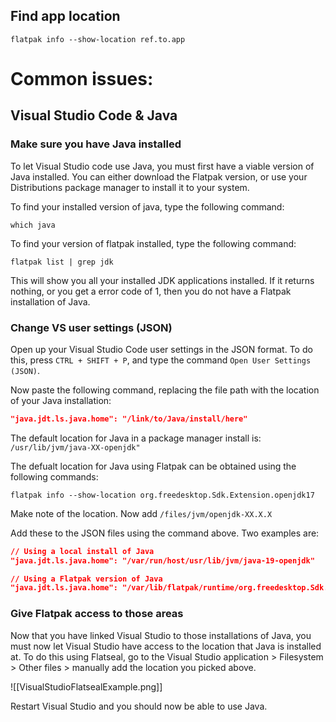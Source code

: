 

## Find app location
```Shell
flatpak info --show-location ref.to.app
```


# Common issues:

## Visual Studio Code & Java

### Make sure you have Java installed

To let Visual Studio code use Java, you must first have a viable version of Java installed. You can either download the Flatpak version, or use your Distributions package manager to install it to your system.

To find your installed version of java, type the following command:

```Shell
which java
```

To find your version of flatpak installed, type the following command:

```Shell
flatpak list | grep jdk
```

This will show you all your installed JDK applications installed. If it returns nothing, or you get a error code of 1, then you do not have a Flatpak installation of Java.

### Change VS user settings (JSON)

Open up your Visual Studio Code user settings in the JSON format. To do this, press `CTRL + SHIFT + P`, and type the command `Open User Settings (JSON)`.

Now paste the following command, replacing the file path with the location of your Java installation:

```JSON
"java.jdt.ls.java.home": "/link/to/Java/install/here"
```

The default location for Java in a package manager install is:
`/usr/lib/jvm/java-XX-openjdk"`


The defualt location for Java using Flatpak can be obtained using the following commands:

```Shell
flatpak info --show-location org.freedesktop.Sdk.Extension.openjdk17
```

Make note of the location. Now add `/files/jvm/openjdk-XX.X.X`

Add these to the JSON files using the command above. Two examples are:

```JSON
// Using a local install of Java
"java.jdt.ls.java.home": "/var/run/host/usr/lib/jvm/java-19-openjdk"

// Using a Flatpak version of Java
"java.jdt.ls.java.home": "/var/lib/flatpak/runtime/org.freedesktop.Sdk.Extension.openjdk17/x86_64/22.08/4a2b0f460f13d4b225644386e61449590d1c2fd92c11fab64c88bd71f3301e56/files/jvm/openjdk-17.0.6"
```

### Give Flatpak access to those areas

Now that you have linked Visual Studio to those installations of Java, you must now let Visual Studio have access to the location that Java is installed at. To do this using Flatseal, go to the Visual Studio application > Filesystem > Other files > manually add the location you picked above.

![[VisualStudioFlatsealExample.png]]

Restart Visual Studio and you should now be able to use Java.